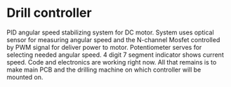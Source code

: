 # Drill controller
PID angular speed stabilizing system for DC motor. System uses optical sensor for measuring angular speed and the N-channel Mosfet controlled by PWM signal for deliver power to motor. Potentiometer serves for selecting needed angular speed. 4 digit 7 segment indicator shows current speed. Code and electronics are working right now. All that remains is to make main PCB and the drilling machine on which controller will be mounted on.
